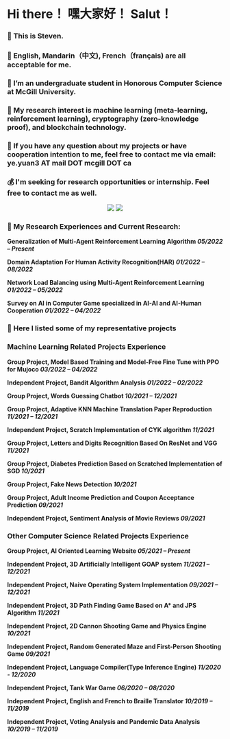 # Hi there！ 嘿大家好！ Salut！
### 👋 This is Steven.
### 💬 English, Mandarin（中文), French（français) are all acceptable for me.
### 🔭 I’m an undergraduate student in Honorous Computer Science at McGill University. 
### 🧐 My research interest is machine learning (meta-learning, reinforcement learning), cryptography (zero-knowledge proof), and blockchain technology.
### 📧 If you have any question about my projects or have cooperation intention to me, feel free to contact me via email: ye.yuan3 AT mail DOT mcgill DOT ca
### 💰 I'm seeking for research opportunities or internship. Feel free to contact me as well.

<p align = "center">
  <img src = "https://github-readme-stats.vercel.app/api?username=StevenYuan666&hide_rank=false&line_height=20&count_private=true&theme=swift&show_icons=true">
  <img src = "https://github-readme-stats.vercel.app/api/top-langs/?username=StevenYuan666&layout=compact&theme=swift">
</p>

### 🧐 My Research Experiences and Current Research:
**Generalization of Multi-Agent Reinforcement Learning Algorithm _05/2022 – Present_**

**Domain Adaptation For Human Activity Recognition(HAR) _01/2022 – 08/2022_**

**Network Load Balancing using Multi-Agent Reinforcement Learning _01/2022 – 05/2022_**

**Survey on AI in Computer Game specialized in AI-AI and AI-Human Cooperation _01/2022 – 04/2022_**

### 👀 Here I listed some of my representative projects
### Machine Learning Related Projects Experience
**Group Project, Model Based Training and Model-Free Fine Tune with PPO for Mujoco _03/2022 – 04/2022_**

**Independent Project, Bandit Algorithm Analysis _01/2022 – 02/2022_**

**Group Project, Words Guessing Chatbot _10/2021 – 12/2021_**

**Group Project, Adaptive KNN Machine Translation Paper Reproduction _11/2021 – 12/2021_** 

**Independent Project, Scratch Implementation of CYK algorithm _11/2021_** 

**Group Project, Letters and Digits Recognition Based On ResNet and VGG _11/2021_** 

**Group Project, Diabetes Prediction Based on Scratched Implementation of SGD _10/2021_**

**Group Project, Fake News Detection _10/2021_** 

**Group Project, Adult Income Prediction and Coupon Acceptance Prediction _09/2021_** 

**Independent Project, Sentiment Analysis of Movie Reviews _09/2021_** 

### Other Computer Science Related Projects Experience
**Group Project, AI Oriented Learning Website _05/2021 – Present_**

**Independent Project, 3D Artificially Intelligent GOAP system _11/2021 – 12/2021_**

**Independent Project, Naive Operating System Implementation  _09/2021 – 12/2021_**

**Independent Project, 3D Path Finding Game Based on A\* and JPS Algorithm _11/2021_**

**Independent Project, 2D Cannon Shooting Game and Physics Engine _10/2021_**

**Independent Project, Random Generated Maze and First-Person Shooting Game _09/2021_**

**Independent Project, Language Compiler(Type Inference Engine) _11/2020 - 12/2020_**

**Independent Project, Tank War Game _06/2020 – 08/2020_** 

**Independent Project, English and French to Braille Translator _10/2019 – 11/2019_**

**Independent Project, Voting Analysis and Pandemic Data Analysis _10/2019 – 11/2019_**

